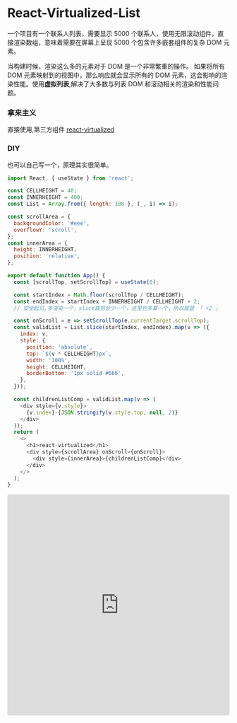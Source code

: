 # React-Virtualized-List

一个项目有一个联系人列表，需要显示 5000 个联系人，使用无限滚动组件，直接渲染数组，意味着需要在屏幕上呈现 5000 个包含许多嵌套组件的复杂 DOM 元素。

当构建时候，渲染这么多的元素对于 DOM 是一个非常繁重的操作。 如果将所有 DOM 元素映射到的视图中，那么响应就会显示所有的 DOM 元素，这会影响的渲染性能。使用**虚拟列表**,解决了大多数与列表 DOM 和滚动相关的渲染和性能问题。

### 拿来主义

直接使用,第三方组件 [react-virtualized](https://github.com/bvaughn/react-virtualized)

### DIY

也可以自己写一个，原理其实很简单。

```javascript
import React, { useState } from 'react';

const CELLHEIGHT = 40;
const INNERHEIGHT = 400;
const List = Array.from({ length: 100 }, (_, i) => i);

const scrollArea = {
  backgroundColor: '#eee',
  overflowY: 'scroll',
};
const innerArea = {
  height: INNERHEIGHT,
  position: 'relative',
};

export default function App() {
  const [scrollTop, setScrollTop] = useState(0);

  const startIndex = Math.floor(scrollTop / CELLHEIGHT);
  const endIndex = startIndex + INNERHEIGHT / CELLHEIGHT + 2;
  // 安全起见,多渲染一个，slice裁剪会少一个，这里也多算一个，所以就是 「 +2 」

  const onScroll = e => setScrollTop(e.currentTarget.scrollTop);
  const validList = List.slice(startIndex, endIndex).map(v => ({
    index: v,
    style: {
      position: 'absolute',
      top: `${v * CELLHEIGHT}px`,
      width: '100%',
      height: CELLHEIGHT,
      borderBottom: '1px solid #666',
    },
  }));

  const childrenListComp = validList.map(v => (
    <div style={v.style}>
      {v.index}-{JSON.stringify(v.style.top, null, 2)}
    </div>
  ));
  return (
    <>
      <h1>react-virtualized</h1>
      <div style={scrollArea} onScroll={onScroll}>
        <div style={innerArea}>{childrenListComp}</div>
      </div>
    </>
  );
}
```

<iframe
     src="https://codesandbox.io/embed/test-react-virtualized-f6l39?fontsize=14&hidenavigation=1&theme=dark"
     style="width:100%; height:500px; border:0; border-radius: 4px; overflow:hidden;"
     title="test-react-virtualized"
     allow="geolocation; microphone; camera; midi; vr; accelerometer; gyroscope; payment; ambient-light-sensor; encrypted-media; usb"
     sandbox="allow-modals allow-forms allow-popups allow-scripts allow-same-origin"
   ></iframe>
